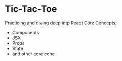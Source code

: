 # Tic-Tac-Toe

Practicing and diving deep intp React Core Concepts; 
- Components
- JSX
- Props
- State
-  and other core conc



